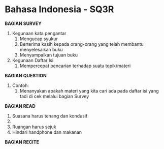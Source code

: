 # Bahasa Indonesia - SQ3R

**BAGIAN SURVEY**
1. Kegunaan kata pengantar
   1. Mengucap syukur
   2. Berterima kasih kepada orang-orang yang telah membantu menyelesaikan buku
   3. Menyampaikan tujuan buku
2. Kegunaan Daftar Isi
   1. Mempercepat pencarian terhadap suatu topik/materi

**BAGIAN QUESTION**
1. Contoh:
   1. Menanyakan apakah materi yang kita cari ada pada daftar isi yang tadi di cek melalui bagian Survey

**BAGIAN READ**
1. Suasana harus tenang dan kondusif
2. 
3. Ruangan harus sejuk
4. Hindari handphone dan makanan

**BAGIAN RECITE**
